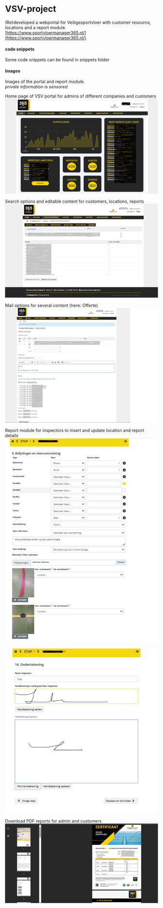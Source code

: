 # VSV-project
(Re)developed a webportal for Veiligesportvloer with customer resource, locations and a report module. <br />
[https://www.sportvloermanager365.nl/](https://www.sportvloermanager365.nl/)

#### code snippets
Some code snippets can be found in snippets folder 

#### Images
Images of the portal and report module. <br />
_private information is sensored_ 

Home page of VSV portal for admins of different companies and customers
![screenshot](images/vsv_portal_example01.jpg)

Search options and editable content for customers, locations, reports
![screenshot](images/vsv_portal_example03.jpg)

Mail options for several content (here: Offerte)
![screenshot](images/vsv_portal_example02.jpg)

Report module for inspectors to insert and update location and report details
![screenshot](images/vsv_rapportage_example01.jpg)

![screenshot](images/vsv_rapportage_example02.jpg)

Download PDF reports for admin and customers
![screenshot](images/vsv_rapportage_example03.jpg)
